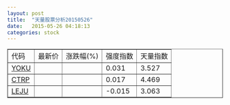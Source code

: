 ```yaml
---
layout: post
title:  "天量股票分析20150526"
date:   2015-05-26 04:18:13
categories: stock
---
```

<script type="text/javascript">
var stockList = []
stockList.push('gb_yoku');
stockList.push('gb_ctrp');
stockList.push('gb_leju');
</script>

<table border="1">
 <tr>
  <td>代码</td>
  <td>最新价</td>
  <td>涨跌幅(%)</td>
 <td>强度指数</td>
 <td>天量指数</td>
</tr>
  <tr id="yoku"><td><a href="http://stock.finance.sina.com.cn/usstock/quotes/YOKU.html" target="_blank">YOKU</a></td><td></td><td></td><td>0.031</td><td>3.527</td></tr>
  <tr id="ctrp"><td><a href="http://stock.finance.sina.com.cn/usstock/quotes/CTRP.html" target="_blank">CTRP</a></td><td></td><td></td><td>0.017</td><td>4.469</td></tr>
  <tr id="leju"><td><a href="http://stock.finance.sina.com.cn/usstock/quotes/LEJU.html" target="_blank">LEJU</a></td><td></td><td></td><td>-0.015</td><td>3.063</td></tr>
</table>
